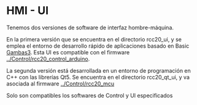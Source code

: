 # HMI - UI
Tenemos dos versiones de software de interfaz hombre-máquina.

En la primera versión que se encuentra en el directorio rcc20_ui, y se emplea el entorno de desarrollo rápido de aplicaciones basado en Basic [Gambas3](http://gambas.sourceforge.net/en/main.html). Esta UI es compatible con el firmware [../Control/rcc20_control_arduino](../Control/rcc20_control_arduino).

La segunda versión está desarrollada en un entorno de programación en C++ con las librerías Qt5. Se encuentra en el directorio rcc20_qt_ui, y va asociada al firmware [../Control/rcc20_mcu](../Control/rcc20_mcu)

Solo son compatibles los softwares de Control y UI especificados
